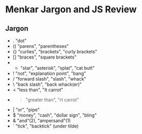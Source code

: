 Menkar Jargon and JS Review
===

Jargon
---

- . "dot"
- () "parens", "parentheses"
- {} "curlies", "brackets", "curly brackets"
- [] "braces", "square brackets"
- * "star", "asterisk", "splat", "cat butt"
- ! "not", "explanation point", "bang"
- / "forward slash", "slash", "whack"
- \\ "back slash", "back whack(er)"
- < "less than", "lt carrot"
- > "greater than", "rt carrot"
- | "or", "pipe"
- $ "money", "cash", "dollar sign", "bling"
- & "and"(2), "ampersand"(1)
- \` "tick", "backtick" (under tilde)

